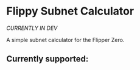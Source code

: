 # Flippy Subnet Calculator

*CURRENTLY IN DEV*

A simple subnet calculator for the Flipper Zero.

## Currently supported:

